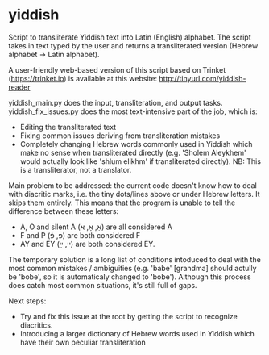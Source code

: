# yiddish
Script to transliterate Yiddish text into Latin (English) alphabet.
The script takes in text typed by the user and returns a transliterated version (Hebrew alphabet -> Latin alphabet).

A user-friendly web-based version of this script based on Trinket (https://trinket.io) is available at this website: http://tinyurl.com/yiddish-reader

yiddish_main.py does the input, transliteration, and output tasks.
yiddish_fix_issues.py does the most text-intensive part of the job, which is:
- Editing the transliterated text
- Fixing common issues deriving from transliteration mistakes
- Completely changing Hebrew words commonly used in Yiddish which make no sense when transliterated directly (e.g. 'Sholem Aleykhem' would actually look like 'shlum elikhm' if transliterated directly).
NB: This is a transliterator, not a translator. 

Main problem to be addressed: the current code doesn't know how to deal with diacritic marks, i.e. the tiny dots/lines above or under Hebrew letters. It skips them entirely.
This means that the program is unable to tell the difference between these letters:
- A, O and silent A (אַ, אָ, א) are all considered A
- F and P (פּ, פֿ) are both considered F
- AY and EY (יי, ײַ) are both considered EY.

The temporary solution is a long list of conditions intoduced to deal with the most common mistakes / ambiguities (e.g. 'babe' [grandma] should actully be 'bobe', so it is automaticaly changed to 'bobe').
Although this process does catch most common situations, it's still full of gaps.

Next steps:
- Try and fix this issue at the root by getting the script to recognize diacritics.
- Introducing a larger dictionary of Hebrew words used in Yiddish which have their own peculiar transliteration
